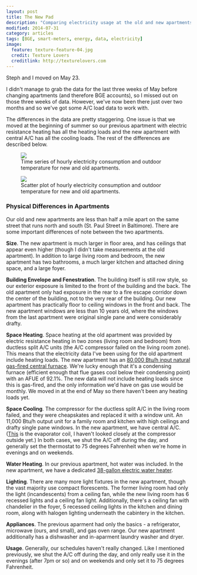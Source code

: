 ```yaml
---
layout: post
title: The New Pad
description: "Comparing electricity usage at the old and new apartments."
modified: 2014-07-31
category: articles
tags: [BGE, smart-meters, energy, data, electricity]
image:
  feature: texture-feature-04.jpg
  credit: Texture Lovers
  creditlink: http://texturelovers.com
---
```


Steph and I moved on May 23.  

I didn't manage to grab the data for the last three weeks of May before changing apartments (and therefore BGE accounts), so I missed out on those three weeks of data.  However, we've now been there just over two months and so we've got some A/C load data to work with.

The differences in the data are pretty staggering.  One issue is that we moved at the beginning of summer so our previous apartment with electric resistance heating has all the heating loads and the new apartment with central A/C has all the cooling loads.  The rest of the differences are described below.

<figure>
  <a href="{{ site.url }}/images/New-Old-TS.png"><img src="{{ site.url }}/images/New-Old-TS.png"></a>
  <figcaption>Time series of hourly electricity consumption and outdoor temperature for new and old apartments.</figcaption>
</figure>

<figure>
  <a href="{{ site.url }}/images/New-Old-Elec-Temp.png"><img src="{{ site.url }}/images/New-Old-Elec-Temp.png"></a>
  <figcaption>Scatter plot of hourly electricity consumption and outdoor temperature for new and old apartments.</figcaption>
</figure>

### Physical Differences in Apartments

Our old and new apartments are less than half a mile apart on the same street that runs north and south (St. Paul Street in Baltimore).  There are some important differences of note between the two apartments.


**Size**. The new apartment is much larger in floor area, and has ceilings that appear even higher (though I didn't take measurements at the old apartment).  In addition to large living room and bedroom, the new apartment has two bathrooms, a much larger kitchen and attached dining space, and a large foyer.

**Building Envelope and Fenestration**. The building itself is still row style, so our exterior exposure is limited to the front of the building and the back.  The old apartment only had exposure in the rear to a fire escape corridor down the center of the building, not to the very rear of the building.  Our new apartment has practically floor to ceiling windows in the front and back.  The new apartment windows are less than 10 years old, where the windows from the last apartment were original single pane and were considerably drafty.
 
**Space Heating**.  Space heating at the old apartment was provided by electric resistance heating in two zones (living room and bedroom) from ductless split A/C units (the A/C compressor failed on the living room zone).  This means that the electricity data I've been using for the old apartment include heating loads.  The new apartment has an <a href='http://www.commercial.carrier.com/commercial/hvac/product_technical_literature/1,3069,CLI1_DIV41_ETI4922_PRD694,00.html'>80,000 Btu/h input natural gas-fired central furnace</a>.  We're lucky enough that it's a condensing furnace (efficient enough that flue gases cool below their condensing point) with an AFUE of 92.1%. The new data will not include heating loads since this is gas-fired, and the only information we'd have on gas use would be monthly.  We moved in at the end of May so there haven't been any heating loads yet.  

**Space Cooling**.  The compressor for the ductless split A/C in the living room failed, and they were cheapskates and replaced it with a window unit.  An 11,000 Btu/h output unit for a family room and kitchen with high ceilings and drafty single pane windows.  In the new apartment, we have central A/C. (<a href='http://www.commercial.carrier.com/wcs/proddesc_display/0,2733,CLI1_DIV41_ETI4926_NBD_PRD1311,00.html'>This</a> is the evaporator coil, I haven't looked closely at the compressor outside yet.)  In both cases, we shut the A/C off during the day, and generally set the thermostat to 75 degrees Fahrenheit when we're home in evenings and on weekends.

**Water Heating**. In our previous apartment, hot water was included.  In the new apartment, we have a dedicated <a href='http://products.geappliances.com/ApplProducts/Dispatcher?REQUEST=SpecPage&Sku=GE38S06AAG'>38-gallon electric water heater</a>.


**Lighting**. There are many more light fixtures in the new apartment, though the vast majority use compact florescents. The former living room had only the light (incandescents) from a ceiling fan, while the new living room has 6 recessed lights and a ceiling fan light.  Additionally, there's a ceiling fan with chandelier in the foyer, 5 recessed ceiling lights in the kitchen and dining room, along with halogen lighting underneath the cabintery in the kitchen.


**Appliances**.  The previous aparment had only the basics - a refrigerator, microwave (ours, and small), and gas oven range. Our new apartment additionally has a dishwasher and in-aparment laundry washer and dryer.


**Usage**.  Generally, our schedules haven't really changed.  Like I mentioned previously, we shut the A/C off during the day, and only really use it in the evenings (after 7pm or so) and on weekends and only set it to 75 degrees Fahrenheit.



